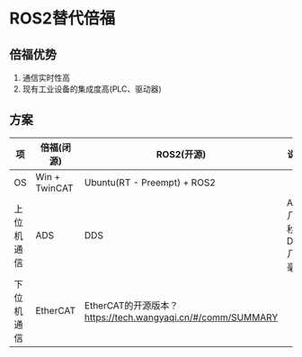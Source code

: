 # ROS2替代倍福
## 倍福优势
1. 通信实时性高
1. 现有工业设备的集成度高(PLC、驱动器)

## 方案
| 项 | 倍福(闭源) | ROS2(开源) | 说明 |
| - | - | - | - |
| OS | Win + TwinCAT | Ubuntu(RT - Preempt) + ROS2 |  |
| 上位机通信 | ADS | DDS | ADS几毫秒，DDS几十毫秒 |
| 下位机通信 | EtherCAT | EtherCAT的开源版本？https://tech.wangyaqi.cn/#/comm/SUMMARY |  |